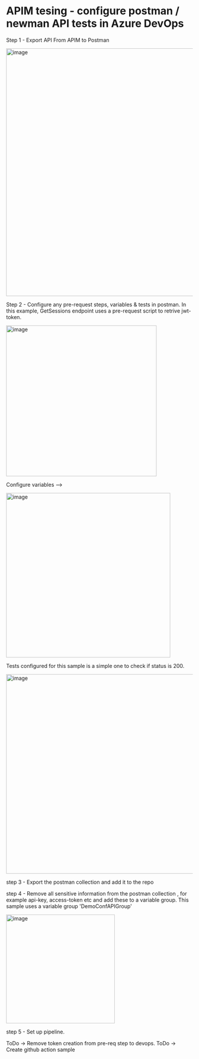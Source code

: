 # APIM tesing - configure postman / newman API tests in Azure DevOps 

Step 1 - Export API From APIM to Postman

<img width="667" alt="image" src="https://user-images.githubusercontent.com/11030157/221599631-d7a021a3-7752-454f-89b4-47c86ee2f407.png">

Step 2 - Configure any pre-request steps, variables & tests in postman. In this example, GetSessions endpoint uses a pre-request script to retrive jwt-token.

<img width="406" alt="image" src="https://user-images.githubusercontent.com/11030157/221600903-db891c2c-66fa-459b-b367-3cac072dfe0d.png">

Configure variables -->

<img width="443" alt="image" src="https://user-images.githubusercontent.com/11030157/221602459-e8089857-b3d3-42d0-b858-bfbc9f1bc370.png">

Tests configured for this sample is a simple one to check if status is 200.
 
<img width="537" alt="image" src="https://user-images.githubusercontent.com/11030157/221600688-280eaeb4-fc5f-4970-833f-584305259cef.png">

step 3 - Export the postman collection and add it to the repo

step 4 - Remove all sensitive information from the postman collection , for example api-key, access-token etc and add these to a variable group. This sample uses a variable group 'DemoConfAPIGroup'


<img width="293" alt="image" src="https://user-images.githubusercontent.com/11030157/221603226-36824da0-3bed-4b51-8296-28273260b639.png">

step 5 - Set up pipeline.

ToDo -> Remove token creation from pre-req step to devops. 
ToDo -> Create github action sample
